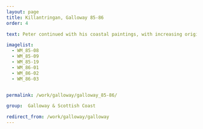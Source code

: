 ```yaml
---
layout: page
title: Killantringan, Galloway 85-86
order: 4

text: Peter continued with his coastal paintings, with increasing originality and drama.  The rocks and water appear to have quite other-worldly energy and character - highly contrived and yet still elemental and bound to tangible physical experience.

imagelist:
  - WM_85-08
  - WM_85-09
  - WM_85-19
  - WM_86-01
  - WM_86-02
  - WM_86-03


permalink: /work/galloway/galloway_85-86/

group:  Galloway & Scottish Coast

redirect_from: /work/galloway/galloway
---
```

